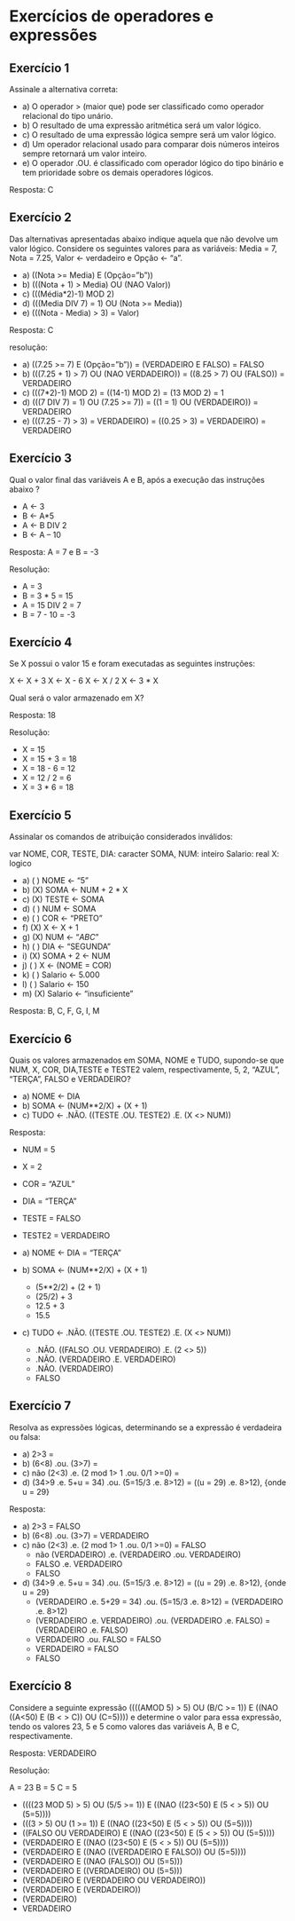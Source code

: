 # Exercícios de operadores e expressões

## Exercício 1

Assinale a alternativa correta:

- a) O operador > (maior que) pode ser classificado como operador relacional do tipo unário.
- b) O resultado de uma expressão aritmética será um valor lógico.
- c) O resultado de uma expressão lógica sempre será um valor lógico.
- d) Um operador relacional usado para comparar dois números inteiros 
sempre retornará um valor inteiro.
- e) O operador .OU. é classificado com operador lógico do tipo binário e 
tem prioridade sobre os demais operadores lógicos.

Resposta: C

## Exercício 2

Das alternativas apresentadas abaixo indique aquela que não devolve um valor lógico. Considere os seguintes valores para as variáveis: Media = 7, Nota = 7.25, Valor ← verdadeiro e Opção ← “a”.

- a) ((Nota >= Media) E (Opção=”b”))
- b) (((Nota + 1) > Media) OU (NAO Valor))
- c) (((Média*2)-1) MOD 2)
- d) (((Media DIV 7) = 1) OU (Nota >= Media))
- e) (((Nota - Media) > 3) = Valor)

Resposta: C

resolução:

- a) ((7.25 >= 7) E (Opção=”b”)) = (VERDADEIRO E FALSO) = FALSO
- b) (((7.25 + 1) > 7) OU (NAO VERDADEIRO)) = ((8.25 > 7) OU (FALSO)) = VERDADEIRO
- c) (((7*2)-1) MOD 2) = ((14-1) MOD 2) = (13 MOD 2) = 1
- d) (((7 DIV 7) = 1) OU (7.25 >= 7)) = ((1 = 1) OU (VERDADEIRO)) = VERDADEIRO
- e) (((7.25 - 7) > 3) = VERDADEIRO) = ((0.25 > 3) = VERDADEIRO) = VERDADEIRO

## Exercício 3

Qual o valor final das variáveis A e B, após a execução das instruções abaixo ?

- A ← 3
- B ← A*5
- A ← B DIV 2
- B ← A – 10

Resposta: A = 7 e B = -3

Resolução:

- A = 3
- B = 3 * 5 = 15
- A = 15 DIV 2 = 7
- B = 7 - 10 = -3

## Exercício 4

Se X possui o valor 15 e foram executadas as seguintes instruções:

X ← X + 3
X ← X - 6
X ← X / 2
X ← 3 * X

Qual será o valor armazenado em X?

Resposta: 18

Resolução:

- X = 15
- X = 15 + 3 = 18
- X = 18 - 6 = 12
- X = 12 / 2 = 6
- X = 3 * 6 = 18

## Exercício 5

Assinalar os comandos de atribuição considerados inválidos:

var
NOME, COR, TESTE, DIA: caracter
SOMA, NUM: inteiro
Salario: real
X: logico

- a) ( ) NOME ← “5”
- b) (X) SOMA ← NUM + 2 * X
- c) (X) TESTE ← SOMA
- d) ( ) NUM ← SOMA
- e) ( ) COR ← “PRETO”
- f) (X) X ← X + 1
- g) (X) NUM ← “*ABC*”
- h) ( ) DIA ← “SEGUNDA”
- i) (X) SOMA + 2 ← NUM
- j) ( ) X ← (NOME = COR)
- k) ( ) Salario ← 5.000
- l) ( ) Salario ← 150
- m) (X) Salario ← “insuficiente”

Resposta: B, C, F, G, I, M

## Exercício 6

Quais os valores armazenados em SOMA, NOME e TUDO, supondo-se que NUM, X, COR, DIA,TESTE e TESTE2 valem, respectivamente, 5, 2, “AZUL”, “TERÇA”, FALSO e VERDADEIRO?

- a) NOME ← DIA
- b) SOMA ← (NUM**2/X) + (X + 1) 
- c) TUDO ← .NÃO. ((TESTE .OU. TESTE2) .E. (X <> NUM)) 

Resposta:

- NUM = 5
- X = 2
- COR = “AZUL”
- DIA = “TERÇA”
- TESTE = FALSO
- TESTE2 = VERDADEIRO

- a) NOME ← DIA = “TERÇA”
- b) SOMA ← (NUM**2/X) + (X + 1)
  - (5**2/2) + (2 + 1)
  - (25/2) + 3
  - 12.5 + 3
  - 15.5
- c) TUDO ← .NÃO. ((TESTE .OU. TESTE2) .E. (X <> NUM))
  - .NÃO. ((FALSO .OU. VERDADEIRO) .E. (2 <> 5))
  - .NÃO. (VERDADEIRO .E. VERDADEIRO)
  - .NÃO. (VERDADEIRO)
  - FALSO

## Exercício 7

 Resolva as expressões lógicas, determinando se a expressão é verdadeira ou falsa:

- a) 2>3 =
- b) (6<8) .ou. (3>7) =
- c) não (2<3) .e. (2 mod 1> 1 .ou. 0/1 >=0) =
- d) (34>9 .e. 5+u = 34) .ou. (5=15/3 .e. 8>12) = ((u = 29) .e. 8>12), {onde u = 29}

Resposta:

- a) 2>3 = FALSO
- b) (6<8) .ou. (3>7) = VERDADEIRO
- c) não (2<3) .e. (2 mod 1> 1 .ou. 0/1 >=0) = FALSO
  - não (VERDADEIRO) .e. (VERDADEIRO .ou. VERDADEIRO)
  - FALSO .e. VERDADEIRO
  - FALSO
- d) (34>9 .e. 5+u = 34) .ou. (5=15/3 .e. 8>12) = ((u = 29) .e. 8>12), {onde u = 29}
  - (VERDADEIRO .e. 5+29 = 34) .ou. (5=15/3 .e. 8>12) = (VERDADEIRO .e.  8>12)
  - (VERDADEIRO .e. VERDADEIRO) .ou. (VERDADEIRO .e. FALSO) = (VERDADEIRO .e. FALSO)
  - VERDADEIRO .ou. FALSO = FALSO
  - VERDADEIRO = FALSO
  - FALSO

## Exercício 8

Considere a seguinte expressão ((((AMOD 5) > 5) OU (B/C >= 1)) E ((NAO ((A<50) E (B < > C)) OU (C=5)))) e determine o valor para essa expressão, tendo os valores 23, 5 e 5 como valores das variáveis A, B e C, respectivamente.

Resposta: VERDADEIRO

Resolução:

A = 23
B = 5
C = 5

- ((((23 MOD 5) > 5) OU (5/5 >= 1)) E ((NAO ((23<50) E (5 < > 5)) OU (5=5))))
- (((3 > 5) OU (1 >= 1)) E ((NAO ((23<50) E (5 < > 5)) OU (5=5))))
- ((FALSO OU VERDADEIRO) E ((NAO ((23<50) E (5 < > 5)) OU (5=5))))
- (VERDADEIRO E ((NAO ((23<50) E (5 < > 5)) OU (5=5))))
- (VERDADEIRO E ((NAO ((VERDADEIRO E FALSO)) OU (5=5))))
- (VERDADEIRO E ((NAO (FALSO)) OU (5=5)))
- (VERDADEIRO E ((VERDADEIRO) OU (5=5)))
- (VERDADEIRO E (VERDADEIRO OU VERDADEIRO))
- (VERDADEIRO E (VERDADEIRO))
- (VERDADEIRO)
- VERDADEIRO
